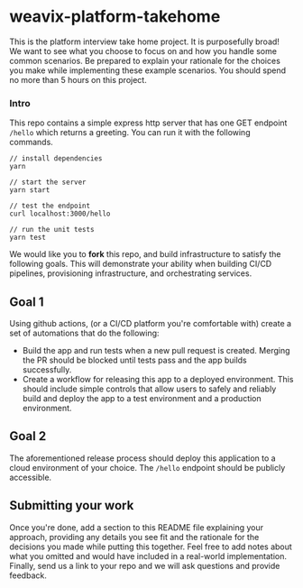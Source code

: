 # weavix-platform-takehome
This is the platform interview take home project.  It is purposefully broad! We want to see what you choose to focus on and how you handle some common scenarios.  Be prepared to explain your rationale for the choices you make while implementing these example scenarios.  You should spend no more than 5 hours on this project.

### Intro
This repo contains a simple express http server that has one GET endpoint `/hello` which returns a greeting.  You can run it with the following commands.

```
// install dependencies
yarn

// start the server
yarn start

// test the endpoint
curl localhost:3000/hello

// run the unit tests
yarn test
```

We would like you to __fork__ this repo, and build infrastructure to satisfy the following goals. This will demonstrate your ability when building CI/CD pipelines, provisioning infrastructure, and orchestrating services.

## Goal 1
Using github actions, (or a CI/CD platform you're comfortable with) create a set of automations that do the following:
- Build the app and run tests when a new pull request is created. Merging the PR should be blocked until tests pass and the app builds successfully.
- Create a workflow for releasing this app to a deployed environment.  This should include simple controls that allow users to safely and reliably build and deploy the app to a test environment and a production environment.

## Goal 2
The aforementioned release process should deploy this application to a cloud environment of your choice. The `/hello` endpoint should be publicly accessible.

## Submitting your work
Once you're done, add a section to this README file explaining your approach, providing any details you see fit and the rationale for the decisions you made while putting this together.  Feel free to add notes about what you omitted and would have included in a real-world implementation.  Finally, send us a link to your repo and we will ask questions and provide feedback.